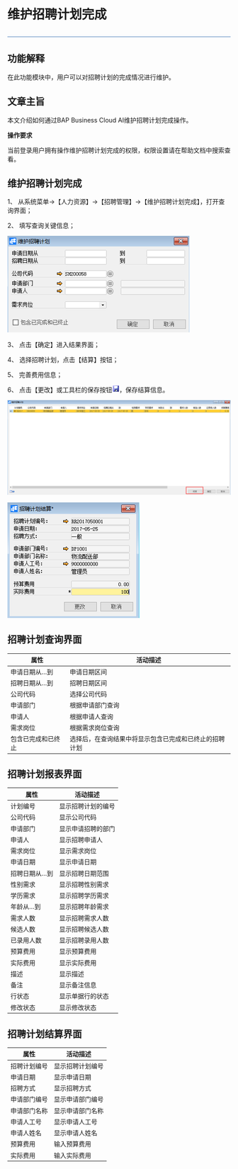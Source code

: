 # 维护招聘计划完成 

![img](图片/标题.png) 

## 功能解释 

在此功能模块中，用户可以对招聘计划的完成情况进行维护。

 

## 文章主旨 

本文介绍如何通过BAP Business Cloud AI维护招聘计划完成操作。

**操作要求**

当前登录用户拥有操作维护招聘计划完成的权限，权限设置请在帮助文档中搜索查看。

## 维护招聘计划完成 

1、 从系统菜单->【人力资源】->【招聘管理】->【维护招聘计划完成】，打开查询界面；

2、 填写查询关键信息；

![img](图片/维护1.png) 

3、 点击【确定】进入结果界面；

4、 选择招聘计划，点击【结算】按钮；

5、 完善费用信息；

6、 点击【更改】或工具栏的保存按钮![img](图片/保存.png)，保存结算信息。

![img](图片/维护2.png) 

![img](图片/维护3.png) 

## 招聘计划查询界面 

| **属性**     | **活动描述**                                     |
| ------------------ | ------------------------------------------------------ |
| 申请日期从…到      | 申请日期区间                                           |
| 招聘日期从…到      | 招聘日期区间                                           |
| 公司代码           | 选择公司代码                                           |
| 申请部门           | 根据申请部门查询                                       |
| 申请人             | 根据申请人查询                                         |
| 需求岗位           | 根据需求岗位查询                                       |
| 包含已完成和已终止 | 选择后，在查询结果中将显示包含已完成和已终止的招聘计划 |

## 招聘计划报表界面 

| **属性** | **活动描述** |
| -------------- | ------------------ |
| 计划编号       | 显示招聘计划的编号 |
| 公司代码       | 显示公司代码       |
| 申请部门       | 显示申请招聘的部门 |
| 申请人         | 显示招聘申请人     |
| 需求岗位       | 显示需求岗位       |
| 申请日期       | 显示申请日期       |
| 招聘日期从…到  | 显示招聘日期范围   |
| 性别需求       | 显示招聘性别需求   |
| 学历需求       | 显示招聘学历需求   |
| 年龄从…到      | 显示招聘年龄需求   |
| 需求人数       | 显示招聘需求人数   |
| 候选人数       | 显示招聘候选人数   |
| 已录用人数     | 显示招聘录用人数   |
| 预算费用       | 显示预算费用       |
| 实际费用       | 显示实际费用       |
| 描述           | 显示描述           |
| 备注           | 显示备注信息       |
| 行状态         | 显示单据行的状态   |
| 修改状态       | 显示修改状态       |

## 招聘计划结算界面 

| **属性** | **活动描述** |
| -------------- | ------------------ |
| 招聘计划编号   | 显示招聘计划编号   |
| 申请日期       | 显示申请日期       |
| 招聘方式       | 显示招聘方式       |
| 申请部门编号   | 显示申请部门编号   |
| 申请部门名称   | 显示申请部门名称   |
| 申请人工号     | 显示申请人工号     |
| 申请人姓名     | 显示申请人姓名     |
| 预算费用       | 输入预算费用       |
| 实际费用       | 输入实际费用       |

 
